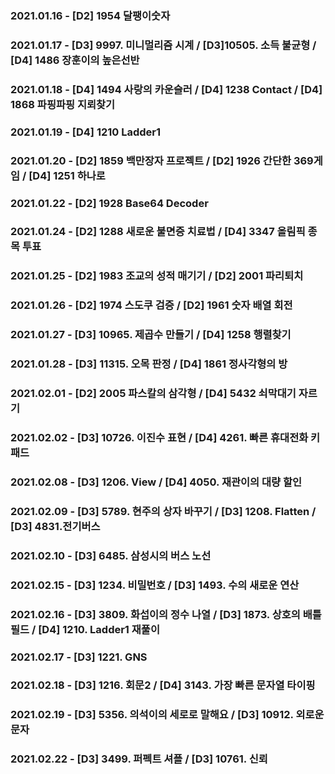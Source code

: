 ### 2021.01.16 - [D2] 1954 달팽이숫자

### 2021.01.17 - [D3] 9997. 미니멀리즘 시계 / [D3]10505. 소득 불균형 / [D4] 1486 장훈이의 높은선반

### 2021.01.18 - [D4] 1494 사랑의 카운슬러 / [D4] 1238 Contact / [D4] 1868 파핑파핑 지뢰찾기

### 2021.01.19 - [D4] 1210 Ladder1

### 2021.01.20 - [D2] 1859 백만장자 프로젝트 / [D2] 1926 간단한 369게임 / [D4] 1251 하나로

### 2021.01.22 - [D2] 1928 Base64 Decoder

### 2021.01.24 - [D2] 1288 새로운 불면증 치료법 / [D4] 3347 올림픽 종목 투표

### 2021.01.25 - [D2] 1983 조교의 성적 매기기 / [D2] 2001 파리퇴치

### 2021.01.26 - [D2] 1974 스도쿠 검증 / [D2] 1961 숫자 배열 회전

### 2021.01.27 - [D3] 10965. 제곱수 만들기 / [D4] 1258 행렬찾기

### 2021.01.28 - [D3] 11315. 오목 판정 / [D4] 1861 정사각형의 방

### 2021.02.01 - [D2] 2005 파스칼의 삼각형 / [D4] 5432 쇠막대기 자르기

### 2021.02.02 - [D3] 10726. 이진수 표현 / [D4] 4261. 빠른 휴대전화 키패드

### 2021.02.08 - [D3] 1206. View / [D4] 4050. 재관이의 대량 할인

### 2021.02.09 - [D3] 5789. 현주의 상자 바꾸기 / [D3] 1208. Flatten / [D3] 4831.전기버스

### 2021.02.10 - [D3] 6485. 삼성시의 버스 노선

### 2021.02.15 - [D3] 1234. 비밀번호 / [D3] 1493. 수의 새로운 연산

### 2021.02.16 - [D3] 3809. 화섭이의 정수 나열 / [D3] 1873. 상호의 배틀필드 / [D4] 1210. Ladder1 재풀이

### 2021.02.17 - [D3] 1221. GNS

### 2021.02.18 - [D3] 1216. 회문2 / [D4] 3143. 가장 빠른 문자열 타이핑

### 2021.02.19 - [D3] 5356. 의석이의 세로로 말해요 / [D3] 10912. 외로운 문자

### 2021.02.22 - [D3] 3499. 퍼펙트 셔플 / [D3] 10761. 신뢰